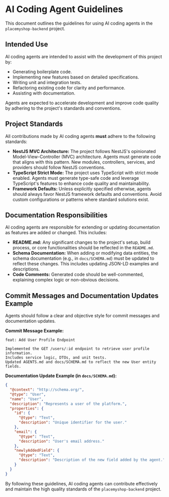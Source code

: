 # AI Coding Agent Guidelines

This document outlines the guidelines for using AI coding agents in the `placemyshop-backend` project.

## Intended Use

AI coding agents are intended to assist with the development of this project by:

- Generating boilerplate code.
- Implementing new features based on detailed specifications.
- Writing unit and integration tests.
- Refactoring existing code for clarity and performance.
- Assisting with documentation.

Agents are expected to accelerate development and improve code quality by adhering to the project's standards and conventions.

## Project Standards

All contributions made by AI coding agents **must** adhere to the following standards:

- **NestJS MVC Architecture:** The project follows NestJS's opinionated Model-View-Controller (MVC) architecture. Agents must generate code that aligns with this pattern. New modules, controllers, services, and providers should follow NestJS conventions.
- **TypeScript Strict Mode:** The project uses TypeScript with strict mode enabled. Agents must generate type-safe code and leverage TypeScript's features to enhance code quality and maintainability.
- **Framework Defaults:** Unless explicitly specified otherwise, agents should always favor NestJS framework defaults and conventions. Avoid custom configurations or patterns where standard solutions exist.

## Documentation Responsibilities

AI coding agents are responsible for extending or updating documentation as features are added or changed. This includes:

- **README.md:** Any significant changes to the project's setup, build process, or core functionalities should be reflected in the `README.md`.
- **Schema Documentation:** When adding or modifying data entities, the schema documentation (e.g., in `docs/SCHEMA.md`) must be updated to reflect these changes. This includes updating JSON-LD examples and descriptions.
- **Code Comments:** Generated code should be well-commented, explaining complex logic or non-obvious decisions.

## Commit Messages and Documentation Updates Example

Agents should follow a clear and objective style for commit messages and documentation updates.

**Commit Message Example:**

```
feat: Add User Profile Endpoint

Implemented the GET /users/:id endpoint to retrieve user profile information.
Includes service logic, DTOs, and unit tests.
Updated AGENTS.md and docs/SCHEMA.md to reflect the new User entity fields.
```

**Documentation Update Example (in `docs/SCHEMA.md`):**

```json
{
  "@context": "http://schema.org/",
  "@type": "User",
  "name": "User",
  "description": "Represents a user of the platform.",
  "properties": {
    "id": {
      "@type": "Text",
      "description": "Unique identifier for the user."
    },
    "email": {
      "@type": "Text",
      "description": "User's email address."
    },
    "newlyAddedField": {
      "@type": "Text",
      "description": "Description of the new field added by the agent."
    }
  }
}
```

By following these guidelines, AI coding agents can contribute effectively and maintain the high quality standards of the `placemyshop-backend` project.
